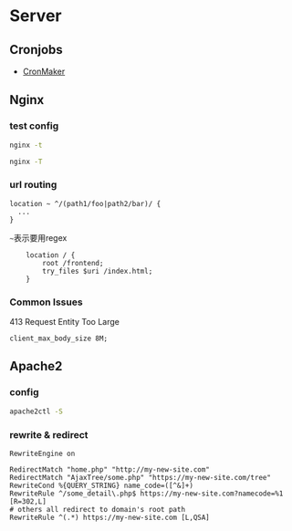# Server

## Cronjobs

- [CronMaker](http://www.cronmaker.com/)

## Nginx


### test config

```bash title="test config file"
nginx -t
```

```bash title="display all config, virtual hosts"
nginx -T
```

### url routing

```text title="multiple path same config"
location ~ ^/(path1/foo|path2/bar)/ {
  ...
}
```

`~`表示要用regex

```text title="for frontend app routing"
    location / {
        root /frontend;
        try_files $uri /index.html;
    }
```
### Common Issues

413 Request Entity Too Large

```
client_max_body_size 8M;
```

## Apache2

### config

```bash
apache2ctl -S
```

### rewrite & redirect

```text
RewriteEngine on

RedirectMatch "home.php" "http://my-new-site.com"
RedirectMatch "AjaxTree/some.php" "https://my-new-site.com/tree"
RewriteCond %{QUERY_STRING} name_code=([^&]+)
RewriteRule ^/some_detail\.php$ https://my-new-site.com?namecode=%1 [R=302,L]
# others all redirect to domain's root path
RewriteRule ^(.*) https://my-new-site.com [L,QSA]
```


